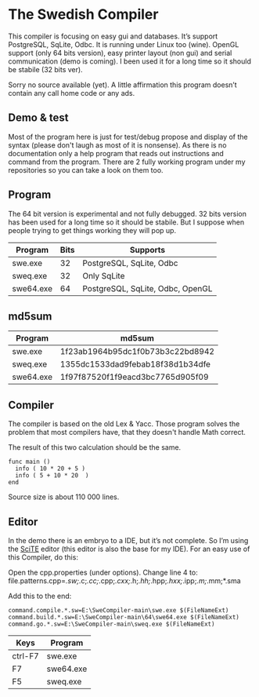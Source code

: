 # The Swedish Compiler
This compiler is focusing on easy gui and databases. It’s support PostgreSQL, SqLite, Odbc. It is running under Linux too (wine). OpenGL support (only 64 bits version), easy printer layout (non gui) and serial communication (demo is coming). I been used it for a long time so it should be stabile (32 bits ver).

Sorry no source available (yet). A little affirmation this program doesn’t contain any call home code or any ads.

##  Demo & test

Most of the program here is just for test/debug propose and display of the syntax (please don't laugh as most of it is nonsense).
As there is no documentation only a help program that reads out instructions and command from the program. There are 2 fully working program under my repositories so you can take a look on them too.


## Program

The 64 bit version is experimental and not fully debugged. 32 bits version has been used for a long time so it should be stabile. But I suppose when people trying to get things working they will pop up.
  
| Program | Bits | Supports |
| --- | --- | --- |
| swe.exe    | 32 | PostgreSQL, SqLite, Odbc         |
| sweq.exe   | 32 | Only SqLite                      |
| swe64.exe  | 64 | PostgreSQL, SqLite, Odbc, OpenGL |

## md5sum

| Program | md5sum |
| --- | --- |
| swe.exe    | 1f23ab1964b95dc1f0b73b3c22bd8942 |
| sweq.exe   | 1355dc1533dad9febab18f38d1b34dfe |
| swe64.exe  | 1f97f87520f1f9eacd3bc7765d905f09 |

## Compiler

The compiler is based on the old Lex & Yacc. Those program solves the problem that most compilers have, that they doesn't handle Math correct.   

The result of this two calculation should be the same. 

```
func main ()
  info ( 10 * 20 + 5 )
  info ( 5 + 10 * 20  )
end
```

Source size is about 110 000 lines.

## Editor

In the demo there is an embryo to a IDE, but it’s not complete.
So I’m using the [SciTE](https://scintilla.org/SciTE.html) editor (this editor is also the base for my IDE). 
For an easy use of this Compiler, do this:

Open the cpp.properties (under options).
Change line 4 to: file.patterns.cpp=*.sw;*.c;*.cc;*.cpp;*.cxx;*.h;*.hh;*.hpp;*.hxx;*.ipp;*.m;*.mm;*.sma

Add this to the end:
```
command.compile.*.sw=E:\SweCompiler-main\swe.exe $(FileNameExt)
command.build.*.sw=E:\SweCompiler-main\64\swe64.exe $(FileNameExt)
command.go.*.sw=E:\SweCompiler-main\sweq.exe $(FileNameExt)
```

| Keys | Program |
| --- | --- |
| ctrl-F7 | swe.exe |
| F7 | swe64.exe    |
| F5 | sweq.exe     |



